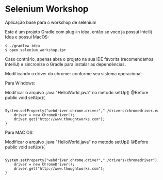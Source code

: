 # Selenium Workshop

Aplicação base para o workshop de selenium

Este é um projeto Gradle com plug-in idea, então se voce ja possui Intellij Idea e possui MacOS:

    $ ./gradlew idea
    $ open selenium_workshop.ipr

Caso contrário, apenas abra o projeto na sua IDE favorita (recomendamos IntelliJ) e sincronize o Gradle para instalar as dependências.


Modificando o driver do chromer conforme seu sistema operacional:


<p>Para Windows:</p>

Modificar o arquivo .java "HelloWorld.java" no metodo setUp()
@Before
public void setUp(){

        System.setProperty("webdriver.chrome.driver","./drivers/chromedriver.exe");
        driver = new ChromeDriver();
        driver.get("http://www.thoughtworks.com");
    }

<p>Para MAC OS:</p>

Modificar o arquivo .java "HelloWorld.java" no metodo setUp()
@Before
public void setUp(){

        System.setProperty("webdriver.chrome.driver","./drivers/chromedriver");
        driver = new ChromeDriver();
        driver.get("http://www.thoughtworks.com");
    }
